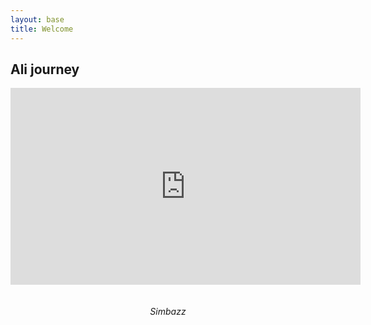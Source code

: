 ```yaml
---
layout: base
title: Welcome
---
```


## Ali journey

    
<div align="center"><iframe width="560" height="315" src="https://www.youtube.com/embed/IUqENZaRU0s" frameborder="0" allowfullscreen></iframe></div>
<br/>
<br/>                               
<header class="my-nickname">
		<em>Simbazz</em>
</header>   
 
